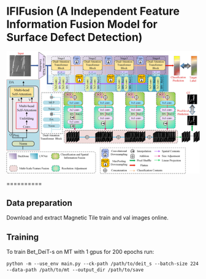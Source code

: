 IFIFusion (A Independent Feature Information Fusion Model for Surface Defect Detection)
==========
![image](https://github.com/zhx-hub/IFIFusion/blob/main/img/architecture.jpg)

==========
## Data preparation
Download and extract Magnetic Tile train and val images online.

## Training
To train Bet_DeiT-s on MT with 1 gpus for 200 epochs run:
```
python -m --use_env main.py --ck-path /path/to/deit_s --batch-size 224 --data-path /path/to/mt --output_dir /path/to/save
```


